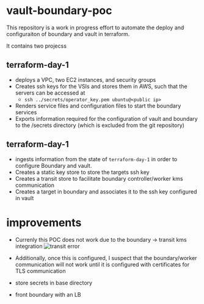 # vault-boundary-poc

This repository is a work in progress effort to automate the deploy and configuraiton of boundary and vault in terraform.  

It contains two projecss

## terraform-day-1

- deploys a VPC, two EC2 instances, and security groups
- Creates ssh keys for the VSIs and stores them in AWS, such that the servers can be accessed at
  - `ssh ../secrets/operator_key.pem ubuntu@<public ip>`
- Renders service files and configuration files to start the boundary services
- Exports information required for the configuration of vault and boundary to the /secrets directory (which is excluded from the git repository)

## terraform-day-1

- ingests information from the state of `terraform-day-1` in order to configure Boundary and vault.
- Creates a static key store to store the targets ssh key
- Creates a transit store to facilitate boundary controller/worker kms communication
- Creates a target in boundary and associates it to the ssh key configured in vault

# improvements

- Currenly this POC does not work due to the boundary -> transit kms integration
 ![transit error](images/Screenshot%202025-10-05%20at%2011.45.23 AM.png)
- Additionally, once this is configured, I suspect that the boundary/worker communication will not work until it is configured with certificates for TLS communication

- store secrets in base directory
- front boundary with an LB

